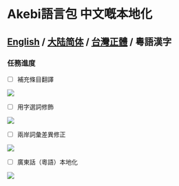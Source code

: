 # Akebi語言包 中文嘅本地化

**[English](README.MD) / [大陆简体](README.ZH-CN.MD) / [台灣正體](README.ZH-TW.MD) / 粵語漢字**
---

### **任務進度**
- [ ] 補充條目翻譯

![](https://progress-bar.dev/80/?width=140)
- [ ] 用字選詞修飾

![](https://progress-bar.dev/80/?width=140)
- [ ] 兩岸詞彙差異修正

![](https://progress-bar.dev/0/?width=140)
- [ ] 廣東話（粵語）本地化

![](https://progress-bar.dev/0/?width=140)